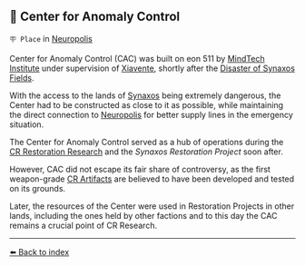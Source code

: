 ## 🏢 Center for Anomaly Control

`🪧 Place` in [Neuropolis](../refs/neuropolis.md)

Center for Anomaly Control (CAC) was built on eon 511 by [MindTech Institute](../refs/mindtech_institute.md) under supervision of [Xiavente](../refs/xiavente.md), shortly after the [Disaster of Synaxos Fields](../timeline/eon0508.md).

With the access to the lands of [Synaxos](../refs/synaxos_fields.md) being extremely dangerous, the Center had to be constructed as close to it as possible, while maintaining the direct connection to [Neuropolis](../refs/neuropolis.md) for better supply lines in the emergency situation.

The Center for Anomaly Control served as a hub of operations during the [CR Restoration Research](../refs/cr_restoration_project.md) and the _Synaxos Restoration Project_ soon after.

However, CAC did not escape its fair share of controversy, as the first weapon-grade [CR Artifacts](../refs/cr_artefacts.md) are believed to have been developed and tested on its grounds.

Later, the resources of the Center were used in Restoration Projects in other lands, including the ones held by other factions and to this day the CAC remains a crucial point of CR Research.


----------
[⬅️ Back to index](../refs/index.md#0330_s)